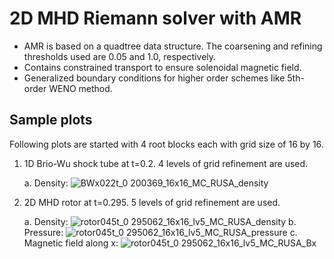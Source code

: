 # 2D MHD Riemann solver with AMR 
- AMR is based on a quadtree data structure. The coarsening and refining thresholds used are 0.05 and 1.0, respectively.
- Contains constrained transport to ensure solenoidal magnetic field.
- Generalized boundary conditions for higher order schemes like 5th-order WENO method.

## Sample plots
Following plots are started with 4 root blocks each with grid size of 16 by 16. 
1) 1D Brio-Wu shock tube at t=0.2. 4 levels of grid refinement are used.

   a. Density:
   ![BWx022t_0 200369_16x16_MC_RUSA_density](https://github.com/spaceauk/AMR2D_MHD/assets/64028216/d9b8331e-0279-49cc-84d8-463ba2aec858)

3) 2D MHD rotor at t=0.295. 5 levels of grid refinement are used.
   
   a. Density:
   ![rotor045t_0 295062_16x16_lv5_MC_RUSA_density](https://github.com/spaceauk/AMR2D_MHD/assets/64028216/a4022d88-2f0e-473f-8e3f-2b5ce8008e19)
   b. Pressure:
   ![rotor045t_0 295062_16x16_lv5_MC_RUSA_pressure](https://github.com/spaceauk/AMR2D_MHD/assets/64028216/43eedca9-069d-4565-9baf-55835d194585)
   c. Magnetic field along x:
   ![rotor045t_0 295062_16x16_lv5_MC_RUSA_Bx](https://github.com/spaceauk/AMR2D_MHD/assets/64028216/91948d9a-246e-4446-8130-2a8b513a162b)


